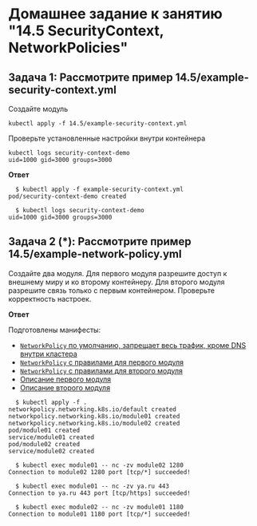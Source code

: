 # Домашнее задание к занятию "14.5 SecurityContext, NetworkPolicies"

## Задача 1: Рассмотрите пример 14.5/example-security-context.yml

Создайте модуль

```
kubectl apply -f 14.5/example-security-context.yml
```

Проверьте установленные настройки внутри контейнера

```
kubectl logs security-context-demo
uid=1000 gid=3000 groups=3000
```

**Ответ**

```
  $ kubectl apply -f example-security-context.yml 
pod/security-context-demo created

  $ kubectl logs security-context-demo
uid=1000 gid=3000 groups=3000
```

## Задача 2 (*): Рассмотрите пример 14.5/example-network-policy.yml

Создайте два модуля. Для первого модуля разрешите доступ к внешнему миру и ко второму контейнеру. Для второго модуля разрешите связь только с первым контейнером. Проверьте корректность настроек.

**Ответ**

Подготовлены манифесты:

* [`NetworkPolicy` по умолчанию, запрещает весь трафик, кроме DNS внутри кластера](./src/02/00-np-default.yml)
* [`NetworkPolicy` с правилами для первого модуля](./src/02/01-np-mod1.yml)
* [`NetworkPolicy` с правилами для второго модуля](./src/02/02-np-mod2.yml)
* [Описание первого модуля](./src/02/10-app-mod1.yml)
* [Описание второго модуля](./src/02/11-app-mod2.yml)

```
  $ kubectl apply -f .
networkpolicy.networking.k8s.io/default created
networkpolicy.networking.k8s.io/module01 created
networkpolicy.networking.k8s.io/module02 created
pod/module01 created
service/module01 created
pod/module02 created
service/module02 created

  $ kubectl exec module01 -- nc -zv module02 1280
Connection to module02 1280 port [tcp/*] succeeded!

  $ kubectl exec module01 -- nc -zv ya.ru 443
Connection to ya.ru 443 port [tcp/https] succeeded!

  $ kubectl exec module02 -- nc -zv module01 1180
Connection to module01 1180 port [tcp/*] succeeded!
```
